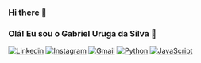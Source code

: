 ### Hi there 👋
### Olá! Eu sou o Gabriel Uruga da Silva 👋

[![Linkedin](https://img.shields.io/badge/LinkedIn-0077B5?style=for-the-badge&logo=linkedin&logoColor=white)](https://www.linkedin.com/in/gabrieluruga)
[![Instagram](https://img.shields.io/badge/Instagram-E4405F?style=for-the-badge&logo=instagram&logoColor=white)](https://instagram.com/urvgaa?igshid=YmMyMTA2M2Y=)
[![Gmail](https://img.shields.io/badge/Gmail-D14836?style=for-the-badge&logo=gmail&logoColor=white)](https://gurugadasilva@gmail.com)
[![Python](https://img.shields.io/badge/Python-3776AB?style=for-the-badge&logo=python&logoColor=white)]()
[![JavaScript](https://img.shields.io/badge/JavaScript-F7DF1E?style=for-the-badge&logo=javascript&logoColor=black)]()
